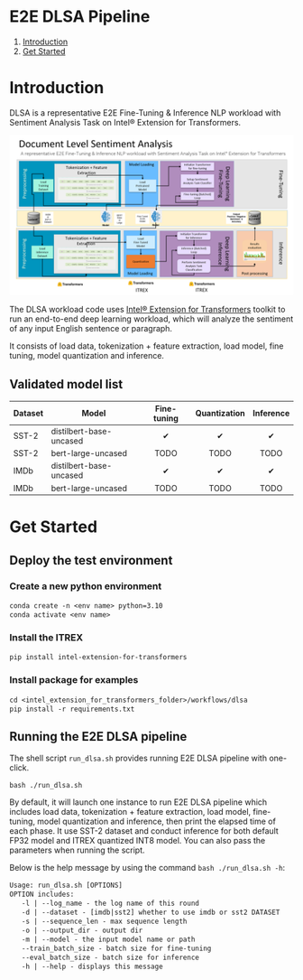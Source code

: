 E2E DLSA Pipeline
============
1. [Introduction](#introduction)
2. [Get Started](#get-started)



# Introduction
DLSA is a representative E2E Fine-Tuning & Inference NLP workload with Sentiment Analysis Task on Intel® Extension for Transformers.
<br>

<img src="./dlsa_itrex.png">
<br>

The DLSA workload code uses [Intel® Extension for Transformers](https://github.com/intel-innersource/frameworks.ai.models.intel-models/tree/develop/quickstart/language_modeling/pytorch/bert_large/inference/cpu) toolkit to run an end-to-end deep learning workload, which will analyze the sentiment of any input English sentence or paragraph.

It consists of load data, tokenization + feature extraction, load model, fine tuning, model quantization and inference.

## Validated model list

| Dataset | Model                   | Fine-tuning | Quantization | Inference |
| ------- | ----------------------- | :---------: | :----------: | :-------: |
| SST-2   | distilbert-base-uncased |  &#10004;   |   &#10004;   | &#10004;  |
| SST-2   | bert-large-uncased      |    TODO     |     TODO     |   TODO    |
| IMDb    | distilbert-base-uncased |  &#10004;   |   &#10004;   | &#10004;  |
| IMDb    | bert-large-uncased      |    TODO     |     TODO     |   TODO    |


# Get Started
## Deploy the test environment

### Create a new python environment
```shell
conda create -n <env name> python=3.10
conda activate <env name>
```
### Install the ITREX
```shell
pip install intel-extension-for-transformers
```

### Install package for examples
```shell
cd <intel_extension_for_transformers_folder>/workflows/dlsa
pip install -r requirements.txt
```


## Running the E2E DLSA pipeline
The shell script `run_dlsa.sh` provides running E2E DLSA pipeline with one-click.

```shell
bash ./run_dlsa.sh
```
By default, it will launch one instance to run E2E DLSA pipeline which includes load data, tokenization + feature extraction, load model, fine-tuning, model quantization and inference, then print the elapsed time of each phase. It use SST-2 dataset and conduct inference for both default FP32 model and ITREX quantized INT8 model. You can also pass the parameters when running the script.

Below is the help message by using the command `bash ./run_dlsa.sh -h`:

```shell
Usage: run_dlsa.sh [OPTIONS]
OPTION includes:
   -l | --log_name - the log name of this round
   -d | --dataset - [imdb|sst2] whether to use imdb or sst2 DATASET
   -s | --sequence_len - max sequence length
   -o | --output_dir - output dir
   -m | --model - the input model name or path
   --train_batch_size - batch size for fine-tuning
   --eval_batch_size - batch size for inference
   -h | --help - displays this message
```
